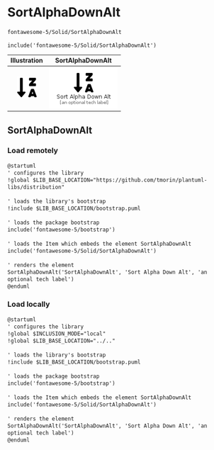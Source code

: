 # SortAlphaDownAlt


```text
fontawesome-5/Solid/SortAlphaDownAlt
```

```text
include('fontawesome-5/Solid/SortAlphaDownAlt')
```



| Illustration | SortAlphaDownAlt |
| :---: | :---: |
| ![illustration for Illustration](../../fontawesome-5/Solid/SortAlphaDownAlt.png) | ![illustration for SortAlphaDownAlt](../../fontawesome-5/Solid/SortAlphaDownAlt.Local.png) |




## SortAlphaDownAlt

### Load remotely
```plantuml
@startuml
' configures the library
!global $LIB_BASE_LOCATION="https://github.com/tmorin/plantuml-libs/distribution"

' loads the library's bootstrap
!include $LIB_BASE_LOCATION/bootstrap.puml

' loads the package bootstrap
include('fontawesome-5/bootstrap')

' loads the Item which embeds the element SortAlphaDownAlt
include('fontawesome-5/Solid/SortAlphaDownAlt')

' renders the element
SortAlphaDownAlt('SortAlphaDownAlt', 'Sort Alpha Down Alt', 'an optional tech label')
@enduml
```

### Load locally
```plantuml
@startuml
' configures the library
!global $INCLUSION_MODE="local"
!global $LIB_BASE_LOCATION="../.."

' loads the library's bootstrap
!include $LIB_BASE_LOCATION/bootstrap.puml

' loads the package bootstrap
include('fontawesome-5/bootstrap')

' loads the Item which embeds the element SortAlphaDownAlt
include('fontawesome-5/Solid/SortAlphaDownAlt')

' renders the element
SortAlphaDownAlt('SortAlphaDownAlt', 'Sort Alpha Down Alt', 'an optional tech label')
@enduml
```

